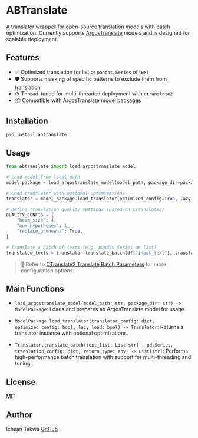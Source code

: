 # ABTranslate

A translator wrapper for open-source translation models with batch optimization. Currently supports [ArgosTranslate](https://github.com/argosopentech/argos-translate) models and is designed for scalable deployment.

## Features

- ✅ Optimized translation for list or `pandas.Series` of text  
- 🛡️ Supports masking of specific patterns to exclude them from translation  
- ⚙️ Thread-tuned for multi-threaded deployment with `ctranslate2`  
- 📦 Compatible with ArgosTranslate model packages  

## Installation

```bash
pip install abtranslate
````

## Usage

```python
from abtranslate import load_argostranslate_model

# Load model from local path
model_package = load_argostranslate_model(model_path, package_dir=package_extraction_dir)

# Load translator with optional optimizations
translator = model_package.load_translator(optimized_config=True, lazy_load=False)

# Define translation quality settings (based on CTranslate2)
QUALITY_CONFIG = {
    "beam_size": 4,
    "num_hypotheses": 1,
    "replace_unknowns": True,
}

# Translate a batch of texts (e.g. pandas Series or list)
translated_texts = translator.translate_batch(df["input_text"], translation_config=QUALITY_CONFIG)
```

> 🔗 Refer to [CTranslate2 Translate Batch Parameters](https://opennmt.net/CTranslate2/python/ctranslate2.Translator.html) for more configuration options.

## Main Functions

* `load_argostranslate_model(model_path: str, package_dir: str) -> ModelPackage`:
  Loads and prepares an ArgosTranslate model for usage.

* `ModelPackage.load_translator(translator_config: dict, optimized_config: bool, lazy_load: bool) -> Translator`:
  Returns a translator instance with optional optimizations.

* `Translator.translate_batch(text_list: List[str] | pd.Series, translation_config: dict, return_type: any) -> List[str]`:
  Performs high-performance batch translation with support for multi-threading and tuning.

## License

MIT

## Author

Ichsan Takwa
[GitHub](https://github.com/Ichsan-T45/abtranslate)
